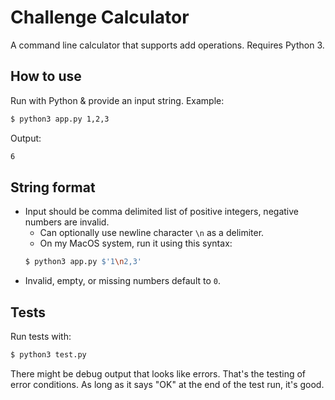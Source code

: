 # Challenge Calculator

A command line calculator that supports add operations. Requires Python 3.

## How to use

Run with Python & provide an input string. Example:

```bash
$ python3 app.py 1,2,3
```

Output:
```bash
6
```

## String format

- Input should be comma delimited list of positive integers, negative numbers are invalid.
	- Can optionally use newline character `\n` as a delimiter.
	- On my MacOS system, run it using this syntax:
	```bash
	$ python3 app.py $'1\n2,3'
	```
- Invalid, empty, or missing numbers default to `0`.


## Tests

Run tests with:

```bash
$ python3 test.py
```

There might be debug output that looks like errors. That's the testing of error conditions. As long as it says "OK" at the end of the test run, it's good.